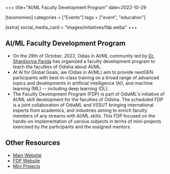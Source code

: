 +++
title="AI/ML Faculty Development Program"
date=2022-10-29

[taxonomies]
categories = ["Events"]
tags = ["event", "education"]

[extra]
social_media_card = "images/initiatives/fdp.webp"
+++

## AI/ML Faculty Development Program

* On the 29th of October, 2022, Odias in AI/ML community led by [Dr. Shantipriya Parida](https://www.linkedin.com/in/shantipriya-parida-9781a9127/) has organized a faculty development program to teach the faculties of Odisha about AI/ML.
* At AI for Global Goals, we (Odias in AI/ML) aim to provide nextGEN participants with best-in-class training on a broad range of advanced topics and developments in artificial intelligence (AI), and machine learning (ML) -- including deep learning (DL). 
* The Faculty Development Program (FDP) is part of OdiaML's initiative of AI/ML skill development for the faculties of Odisha. The scheduled FDP is a joint collaboration of OdiaML and VSSUT bringing international experts from academics, and industries aiming to enrich faculty members of any streams with AI/ML skills. This FDP focused on the hands-on implementation of various subjects in terms of mini-projects exercised by the participants and the assigned mentors.

## Other Resources
* [Main Website](https://sites.google.com/view/vssut-oiml-fdp/home)
* [FDP Website](https://odisha-ml.github.io/FDP/)
* [Mini Projects](https://odisha-ml.github.io/OdishaMLSchool/)